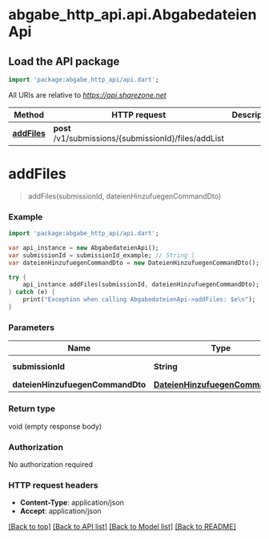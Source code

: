 # abgabe_http_api.api.AbgabedateienApi

## Load the API package
```dart
import 'package:abgabe_http_api/api.dart';
```

All URIs are relative to *https://api.sharezone.net*

Method | HTTP request | Description
------------- | ------------- | -------------
[**addFiles**](AbgabedateienApi.md#addFiles) | **post** /v1/submissions/{submissionId}/files/addList | 


# **addFiles**
> addFiles(submissionId, dateienHinzufuegenCommandDto)



### Example 
```dart
import 'package:abgabe_http_api/api.dart';

var api_instance = new AbgabedateienApi();
var submissionId = submissionId_example; // String | 
var dateienHinzufuegenCommandDto = new DateienHinzufuegenCommandDto(); // DateienHinzufuegenCommandDto | 

try { 
    api_instance.addFiles(submissionId, dateienHinzufuegenCommandDto);
} catch (e) {
    print("Exception when calling AbgabedateienApi->addFiles: $e\n");
}
```

### Parameters

Name | Type | Description  | Notes
------------- | ------------- | ------------- | -------------
 **submissionId** | **String**|  | [default to null]
 **dateienHinzufuegenCommandDto** | [**DateienHinzufuegenCommandDto**](DateienHinzufuegenCommandDto.md)|  | 

### Return type

void (empty response body)

### Authorization

No authorization required

### HTTP request headers

 - **Content-Type**: application/json
 - **Accept**: application/json

[[Back to top]](#) [[Back to API list]](../README.md#documentation-for-api-endpoints) [[Back to Model list]](../README.md#documentation-for-models) [[Back to README]](../README.md)

